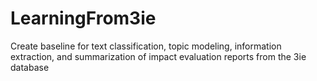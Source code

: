 # LearningFrom3ie
Create baseline for text classification, topic modeling, information extraction, and summarization of impact evaluation reports from the 3ie database
